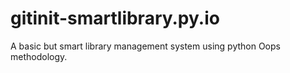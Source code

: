# gitinit-smartlibrary.py.io
A basic but smart library management system using python Oops methodology.
